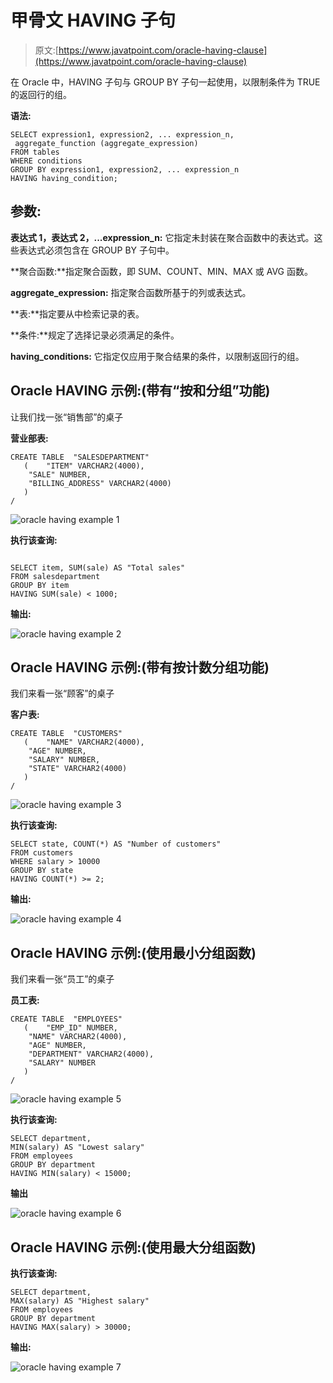 # 甲骨文 HAVING 子句

> 原文:[https://www.javatpoint.com/oracle-having-clause](https://www.javatpoint.com/oracle-having-clause)

在 Oracle 中，HAVING 子句与 GROUP BY 子句一起使用，以限制条件为 TRUE 的返回行的组。

**语法:**

```
SELECT expression1, expression2, ... expression_n, 
 aggregate_function (aggregate_expression)
FROM tables
WHERE conditions
GROUP BY expression1, expression2, ... expression_n
HAVING having_condition; 

```

## 参数:

**表达式 1，表达式 2，...expression_n:** 它指定未封装在聚合函数中的表达式。这些表达式必须包含在 GROUP BY 子句中。

**聚合函数:**指定聚合函数，即 SUM、COUNT、MIN、MAX 或 AVG 函数。

**aggregate_expression:** 指定聚合函数所基于的列或表达式。

**表:**指定要从中检索记录的表。

**条件:**规定了选择记录必须满足的条件。

**having_conditions:** 它指定仅应用于聚合结果的条件，以限制返回行的组。

## Oracle HAVING 示例:(带有“按和分组”功能)

让我们找一张“销售部”的桌子

**营业部表:**

```
CREATE TABLE  "SALESDEPARTMENT" 
   (	"ITEM" VARCHAR2(4000), 
	"SALE" NUMBER, 
	"BILLING_ADDRESS" VARCHAR2(4000)
   )
/

```

![oracle having example 1](../Images/c6d49cb0251c067e0c9ff7fb95786f1e.png)

**执行该查询:**

```

SELECT item, SUM(sale) AS "Total sales"
FROM salesdepartment
GROUP BY item
HAVING SUM(sale) < 1000;

```

**输出:**

![oracle having example 2](../Images/25a462b5f5eb0c6212a29c5c04e471a2.png)

## Oracle HAVING 示例:(带有按计数分组功能)

我们来看一张“顾客”的桌子

**客户表:**

```
CREATE TABLE  "CUSTOMERS" 
   (	"NAME" VARCHAR2(4000), 
	"AGE" NUMBER, 
	"SALARY" NUMBER, 
	"STATE" VARCHAR2(4000)
   )
/

```

![oracle having example 3](../Images/be310d400bc871532fd5bedd307d9912.png)

**执行该查询:**

```
SELECT state, COUNT(*) AS "Number of customers"
FROM customers
WHERE salary > 10000
GROUP BY state
HAVING COUNT(*) >= 2;

```

**输出:**

![oracle having example 4](../Images/7ad39a1aebd183e45537261787603fe4.png)

## Oracle HAVING 示例:(使用最小分组函数)

我们来看一张“员工”的桌子

**员工表:**

```
CREATE TABLE  "EMPLOYEES" 
   (	"EMP_ID" NUMBER, 
	"NAME" VARCHAR2(4000), 
	"AGE" NUMBER, 
	"DEPARTMENT" VARCHAR2(4000), 
	"SALARY" NUMBER
   )
/

```

![oracle having example 5](../Images/9464233c182cb0832c50795fbcdd31bd.png)

**执行该查询:**

```
SELECT department, 
MIN(salary) AS "Lowest salary"
FROM employees
GROUP BY department
HAVING MIN(salary) < 15000;

```

**输出**

![oracle having example 6](../Images/7b372c959a518d8348963a6003bce39a.png)

## Oracle HAVING 示例:(使用最大分组函数)

**执行该查询:**

```
SELECT department,
MAX(salary) AS "Highest salary"
FROM employees
GROUP BY department
HAVING MAX(salary) > 30000;

```

**输出:**

![oracle having example 7](../Images/9ac924745f351dd158e084f9874fb8fa.png)